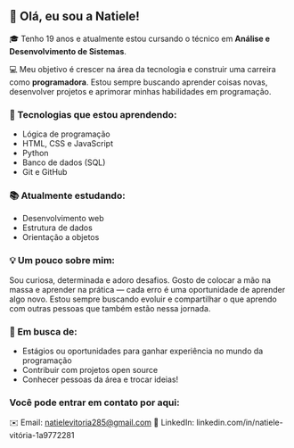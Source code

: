 ## 👋 Olá, eu sou a Natiele!

🎓 Tenho 19 anos e atualmente estou cursando o técnico em **Análise e Desenvolvimento de Sistemas**.

💻 Meu objetivo é crescer na área da tecnologia e construir uma carreira como **programadora**. Estou sempre buscando aprender coisas novas, desenvolver projetos e aprimorar minhas habilidades em programação.

### 🚀 Tecnologias que estou aprendendo:
- Lógica de programação
- HTML, CSS e JavaScript
- Python
- Banco de dados (SQL)
- Git e GitHub

### 📚 Atualmente estudando:
- Desenvolvimento web
- Estrutura de dados
- Orientação a objetos

### 💡 Um pouco sobre mim:
Sou curiosa, determinada e adoro desafios. Gosto de colocar a mão na massa e aprender na prática — cada erro é uma oportunidade de aprender algo novo. Estou sempre buscando evoluir e compartilhar o que aprendo com outras pessoas que também estão nessa jornada.

### 🌱 Em busca de:
- Estágios ou oportunidades para ganhar experiência no mundo da programação
- Contribuir com projetos open source
- Conhecer pessoas da área e trocar ideias!

### Você pode entrar em contato por aqui:

✉️ Email: natielevitoria285@gmail.com
💼 LinkedIn: linkedin.com/in/natiele-vitória-1a9772281

